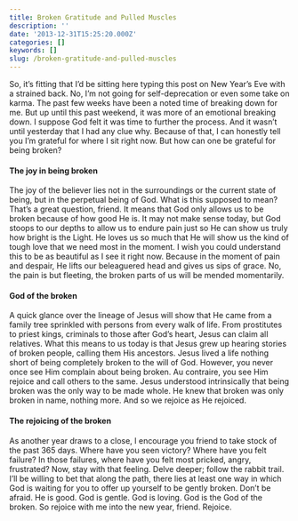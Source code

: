 ```yaml
---
title: Broken Gratitude and Pulled Muscles
description: ''
date: '2013-12-31T15:25:20.000Z'
categories: []
keywords: []
slug: /broken-gratitude-and-pulled-muscles
---
```


So, it’s fitting that I’d be sitting here typing this post on New Year’s Eve with a strained back. No, I’m not going for self-deprecation or even some take on karma. The past few weeks have been a noted time of breaking down for me. But up until this past weekend, it was more of an emotional breaking down. I suppose God felt it was time to further the process. And it wasn’t until yesterday that I had any clue why. Because of that, I can honestly tell you I’m grateful for where I sit right now. But how can one be grateful for being broken?

#### The joy in being broken

The joy of the believer lies not in the surroundings or the current state of being, but in the perpetual being of God. What is this supposed to mean? That’s a great question, friend. It means that God only allows us to be broken because of how good He is. It may not make sense today, but God stoops to our depths to allow us to endure pain just so He can show us truly how bright is the Light. He loves us so much that He will show us the kind of tough love that we need most in the moment. I wish you could understand this to be as beautiful as I see it right now. Because in the moment of pain and despair, He lifts our beleaguered head and gives us sips of grace. No, the pain is but fleeting, the broken parts of us will be mended momentarily.

#### God of the broken

A quick glance over the lineage of Jesus will show that He came from a family tree sprinkled with persons from every walk of life. From prostitutes to priest kings, criminals to those after God’s heart, Jesus can claim all relatives. What this means to us today is that Jesus grew up hearing stories of broken people, calling them His ancestors. Jesus lived a life nothing short of being completely broken to the will of God. However, you never once see Him complain about being broken. Au contraire, you see Him rejoice and call others to the same. Jesus understood intrinsically that being broken was the only way to be made whole. He knew that broken was only broken in name, nothing more. And so we rejoice as He rejoiced.

#### The rejoicing of the broken

As another year draws to a close, I encourage you friend to take stock of the past 365 days. Where have you seen victory? Where have you felt failure? In those failures, where have you felt most pricked, angry, frustrated? Now, stay with that feeling. Delve deeper; follow the rabbit trail. I’ll be willing to bet that along the path, there lies at least one way in which God is waiting for you to offer up yourself to be gently broken. Don’t be afraid. He is good. God is gentle. God is loving. God is the God of the broken. So rejoice with me into the new year, friend. Rejoice.